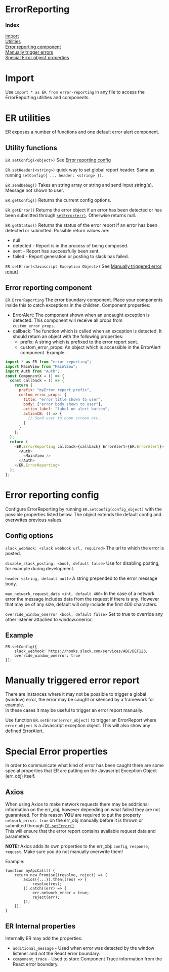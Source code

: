 # ErrorReporting

### Index

[Import](#import)  
[Utilities](#er-utilities)  
[Error reporting component](#error-reporting-component)  
[Manually trigger errors](#manually-triggered-error-report)  
[Special Error object properties](#special-error-properties)

# Import

Use `import * as ER from error-reporting` in any file to access the ErrorReporting utilities and components.

# ER utilities

ER exposes a number of functions and one default error alert component.

## Utility functions

`ER.setConfig(<object>)` See [Error reporting config](#error-reporting-config)

`ER.setHeader(<string>)` quick way to set global report header. Same as running `setConfig({ ... header: <string> })`.

`ER.sendDebug()` Takes an string array or string and send input string(s). Message not shown to user. 

`ER.getConfig()` Returns the current config options.

`ER.getError()` Returns the error object if an error has been detected or has been submitted through [`setError(err)`](#manually-triggered-error-report). Otherwise returns null.

`ER.getStatus()` Returns the status of the error report if an error has been detected or submitted. Possible return values are:
 

- null
- detected - Report is in the process of being composed.
- sent - Report has successfully been sent.
- failed - Report generation or posting to slack has failed.

`ER.setError(<Javascript Exception Object>)` See [Manually triggered error report](#manually-triggered-error-report)

## Error reporting component

`ER.ErrorReporting` The error boundary component. Place your components inside this to catch exceptions in the children. Component properties:

- ErrorAlert: The component shown when an uncaught exception is detected. This component will receive all props from `custom_error_props`.
- callback: The function which is called when an exception is detected. It should return an object with the following properties:
  - prefix: A string which is prefixed to the error report sent.
  - custom_error_props: An object which is accessible in the ErrorAlert component.
    Example:

```js
import * as ER from "error-reporting";
import MainView from "MainView";
import Auth from "Auth";
const ComponentX = () => {
  const callback = () => {
    return {
      prefix: "myError report prefix",
      custom_error_props: {
        title: "error title shown to user",
        body: ["error body shown to user"],
        action_label: "label on alert button",
        actionCB: () => {
          // Send user to home screen etc.
        }
      }
    };
  };
  return (
    <ER.ErrorReporting callback={callback} ErrorAlert={ER.ErrorAlert}>
      <Auth>
        <MainView />
      </Auth>
    </ER.ErrorReporting>
  );
};
```

# Error reporting config

Configure ErrorReporting by running `ER.setConfig(config_object)` with the possible properties listed below. The object extends the default config and overwrites previous values.

## Config options

`slack_webhook: <slack webhook url, required>`
The url to which the error is posted.

`disable_slack_posting: <bool, default false>`
Use for disabling posting, for example during development.

`header <string, default null>`
A string prepended to the error message body.

`max_network_request_data <int, default 400>`
In the case of a network error the message includes data from the request if there is any. However that may be of any size, default will only include the first 400 characters.

`override_window_onerror <bool, default false>`
Set to true to override any other listener attached to window.onerror.

## Example

```
ER.setConfig({
    slack_webhook: https://hooks.slack.com/services/ABC/DEF123,
    override_window_onerror: true
});
```

# Manually triggered error report

There are instances where it may not be possible to trigger a global (window) error, the error may be caught or silenced by a framework for example.  
In these cases it may be useful to trigger an error report manually.

Use function `ER.setError(error_object)` to trigger an ErrorReport where `error_object` is a Javascript exception object. This will also show any defined ErrorAlert.

# Special Error properties

In order to communicate what kind of error has been caught there are some special properties that ER are putting on the Javascript Exception Object (err_obj) itself.

## Axios

When using Axios to make network requests there may be additional information on the err_obj, however depending on what failed they are not guaranteed. For this reason **YOU** are required to put the property `network_error: true` on the err_obj manually before it is thrown or submitted through [`ER.setError()`](#manually_triggered_error_report).  
This will ensure that the error report contains available request data and parameters.

**NOTE:** Axios adds its own properties to the err_obj: `config`, `response`, `request`. Make sure you do not manually overwrite them!

Example:

```
function myApiCall() {
    return new Promise((resolve, reject) => {
        axios({...}).then((res) => {
            resolve(res);
        }).catch((err) => {
            err.network_error = true;
            reject(err);
        });
    });
}
```

## ER Internal properties

Internally ER may add the properties:

- `additional_message` - Used when error was detected by the window listener and not the React error boundary.
- `component_trace` - Used to store Component Trace information from the React error boundary.

